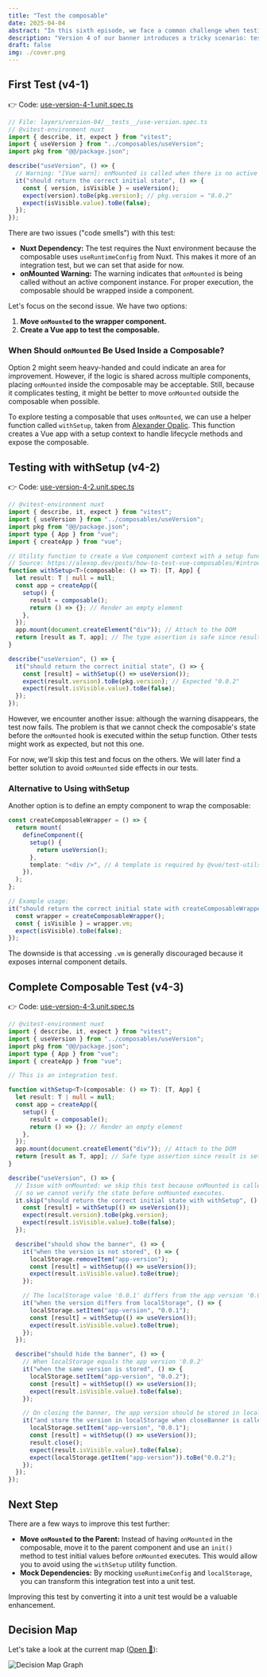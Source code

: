 ```yaml
---
title: "Test the composable"
date: 2025-04-04
abstract: "In this sixth episode, we face a common challenge when testing composables that use `onMounted`. Should the lifecycle hook live in the composable or in the component? We explore multiple ways to test it and the trade-offs of each approach."
description: "Version 4 of our banner introduces a tricky scenario: testing a composable that uses `onMounted`. We explore various testing strategies—including using `withSetup`, wrapper components, and the decision to move lifecycle logic outside the composable—to understand when and how to simplify our tests."
draft: false
img: ./cover.png
---
```


## First Test (v4-1)

👉 Code: [use-version-4-1.unit.spec.ts](https://github.com/jeromeabel/nuxt-clean-architecture/blob/feat/version-banner/layers/version-04/__tests__/use-version-4-1.unit.spec.ts)

```ts
// File: layers/version-04/__tests__/use-version.spec.ts
// @vitest-environment nuxt
import { describe, it, expect } from "vitest";
import { useVersion } from "../composables/useVersion";
import pkg from "@@/package.json";

describe("useVersion", () => {
  // Warning: "[Vue warn]: onMounted is called when there is no active component instance to be associated with"
  it("should return the correct initial state", () => {
    const { version, isVisible } = useVersion();
    expect(version).toBe(pkg.version); // pkg.version = "0.0.2"
    expect(isVisible.value).toBe(false);
  });
});
```

There are two issues ("code smells") with this test:

- **Nuxt Dependency:** The test requires the Nuxt environment because the composable uses `useRuntimeConfig` from Nuxt. This makes it more of an integration test, but we can set that aside for now.
- **onMounted Warning:** The warning indicates that `onMounted` is being called without an active component instance. For proper execution, the composable should be wrapped inside a component.

Let's focus on the second issue. We have two options:

1. **Move `onMounted` to the wrapper component.**
2. **Create a Vue app to test the composable.**

### When Should `onMounted` Be Used Inside a Composable?

Option 2 might seem heavy-handed and could indicate an area for improvement. However, if the logic is shared across multiple components, placing `onMounted` inside the composable may be acceptable. Still, because it complicates testing, it might be better to move `onMounted` outside the composable when possible.

To explore testing a composable that uses `onMounted`, we can use a helper function called `withSetup`, taken from [Alexander Opalic](https://alexop.dev/). This function creates a Vue app with a setup context to handle lifecycle methods and expose the composable.

## Testing with withSetup (v4-2)

👉 Code: [use-version-4-2.unit.spec.ts](https://github.com/jeromeabel/nuxt-clean-architecture/blob/feat/version-banner/layers/version-04/__tests__/use-version-4-2.unit.spec.ts)

```ts
// @vitest-environment nuxt
import { describe, it, expect } from "vitest";
import { useVersion } from "../composables/useVersion";
import pkg from "@@/package.json";
import type { App } from "vue";
import { createApp } from "vue";

// Utility function to create a Vue component context with a setup function.
// Source: https://alexop.dev/posts/how-to-test-vue-composables/#introduction-to-withsetup
function withSetup<T>(composable: () => T): [T, App] {
  let result: T | null = null;
  const app = createApp({
    setup() {
      result = composable();
      return () => {}; // Render an empty element
    },
  });
  app.mount(document.createElement("div")); // Attach to the DOM
  return [result as T, app]; // The type assertion is safe since result will be set.
}

describe("useVersion", () => {
  it("should return the correct initial state", () => {
    const [result] = withSetup(() => useVersion());
    expect(result.version).toBe(pkg.version); // Expected "0.0.2"
    expect(result.isVisible.value).toBe(false);
  });
});
```

However, we encounter another issue: although the warning disappears, the test now fails. The problem is that we cannot check the composable's state before the `onMounted` hook is executed within the setup function. Other tests might work as expected, but not this one.

For now, we'll skip this test and focus on the others. We will later find a better solution to avoid `onMounted` side effects in our tests.

### Alternative to Using withSetup

Another option is to define an empty component to wrap the composable:

```ts
const createComposableWrapper = () => {
  return mount(
    defineComponent({
      setup() {
        return useVersion();
      },
      template: "<div />", // A template is required by @vue/test-utils
    }),
  );
};

// Example usage:
it("should return the correct initial state with createComposableWrapper", () => {
  const wrapper = createComposableWrapper();
  const { isVisible } = wrapper.vm;
  expect(isVisible).toBe(false);
});
```

The downside is that accessing `.vm` is generally discouraged because it exposes internal component details.

## Complete Composable Test (v4-3)

👉 Code: [use-version-4-3.unit.spec.ts](https://github.com/jeromeabel/nuxt-clean-architecture/blob/feat/version-banner/layers/version-04/__tests__/use-version-4-3.unit.spec.ts)

```ts
// @vitest-environment nuxt
import { describe, it, expect } from "vitest";
import { useVersion } from "../composables/useVersion";
import pkg from "@@/package.json";
import type { App } from "vue";
import { createApp } from "vue";

// This is an integration test.

function withSetup<T>(composable: () => T): [T, App] {
  let result: T | null = null;
  const app = createApp({
    setup() {
      result = composable();
      return () => {}; // Render an empty element
    },
  });
  app.mount(document.createElement("div")); // Attach to the DOM
  return [result as T, app]; // Safe type assertion since result is set.
}

describe("useVersion", () => {
  // Issue with onMounted: we skip this test because onMounted is called during setup,
  // so we cannot verify the state before onMounted executes.
  it.skip("should return the correct initial state with withSetup", () => {
    const [result] = withSetup(() => useVersion());
    expect(result.version).toBe(pkg.version);
    expect(result.isVisible.value).toBe(false);
  });

  describe("should show the banner", () => {
    it("when the version is not stored", () => {
      localStorage.removeItem("app-version");
      const [result] = withSetup(() => useVersion());
      expect(result.isVisible.value).toBe(true);
    });

    // The localStorage value '0.0.1' differs from the app version '0.0.2'
    it("when the version differs from localStorage", () => {
      localStorage.setItem("app-version", "0.0.1");
      const [result] = withSetup(() => useVersion());
      expect(result.isVisible.value).toBe(true);
    });
  });

  describe("should hide the banner", () => {
    // When localStorage equals the app version '0.0.2'
    it("when the same version is stored", () => {
      localStorage.setItem("app-version", "0.0.2");
      const [result] = withSetup(() => useVersion());
      expect(result.isVisible.value).toBe(false);
    });

    // On closing the banner, the app version should be stored in localStorage
    it("and store the version in localStorage when closeBanner is called", () => {
      localStorage.setItem("app-version", "0.0.1");
      const [result] = withSetup(() => useVersion());
      result.close();
      expect(result.isVisible.value).toBe(false);
      expect(localStorage.getItem("app-version")).toBe("0.0.2");
    });
  });
});
```

## Next Step

There are a few ways to improve this test further:

- **Move `onMounted` to the Parent:** Instead of having `onMounted` in the composable, move it to the parent component and use an `init()` method to test initial values before `onMounted` executes. This would allow you to avoid using the `withSetup` utility function.
- **Mock Dependencies:** By mocking `useRuntimeConfig` and `localStorage`, you can transform this integration test into a unit test.

Improving this test by converting it into a unit test would be a valuable enhancement.

## Decision Map

Let's take a look at the current map ([Open 🔎](https://shorturl.at/lvte5)):

![Decision Map Graph](/blog/testing-a-simple-nuxt-feature/06-test-the-composable.svg)
